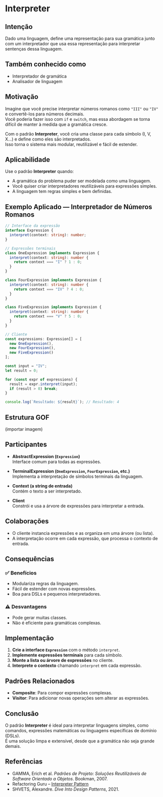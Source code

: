 # Interpreter

## Intenção  
Dado uma linguagem, define uma representação para sua gramática junto com um interpretador que usa essa representação para interpretar sentenças dessa linguagem.

## Também conhecido como  
- Interpretador de gramática  
- Analisador de linguagem  



## Motivação  

Imagine que você precise interpretar números romanos como `"III"` ou `"IV"` e convertê-los para números decimais.  
Você poderia fazer isso com `if` e `switch`, mas essa abordagem se torna difícil de manter à medida que a gramática cresce.

Com o padrão **Interpreter**, você cria uma classe para cada símbolo (I, V, X...) e define como eles são interpretados.  
Isso torna o sistema mais modular, reutilizável e fácil de estender.



## Aplicabilidade

Use o padrão **Interpreter** quando:

- A gramática do problema puder ser modelada como uma linguagem.
- Você quiser criar interpretadores reutilizáveis para expressões simples.
- A linguagem tem regras simples e bem definidas.



## Exemplo Aplicado — Interpretador de Números Romanos

```ts
// Interface da expressão
interface Expression {
  interpret(context: string): number;
}

// Expressões terminais
class OneExpression implements Expression {
  interpret(context: string): number {
    return context === "I" ? 1 : 0;
  }
}

class FourExpression implements Expression {
  interpret(context: string): number {
    return context === "IV" ? 4 : 0;
  }
}

class FiveExpression implements Expression {
  interpret(context: string): number {
    return context === "V" ? 5 : 0;
  }
}

// Cliente
const expressions: Expression[] = [
  new OneExpression(),
  new FourExpression(),
  new FiveExpression()
];

const input = "IV";
let result = 0;

for (const expr of expressions) {
  result = expr.interpret(input);
  if (result > 0) break;
}

console.log(`Resultado: ${result}`); // Resultado: 4
```



## Estrutura GOF

(importar imagem)


## Participantes

- **AbstractExpression (`Expression`)**  
  Interface comum para todas as expressões.

- **TerminalExpression (`OneExpression`, `FourExpression`, etc.)**  
  Implementa a interpretação de símbolos terminais da linguagem.

- **Context (a string de entrada)**  
  Contém o texto a ser interpretado.

- **Client**  
  Constrói e usa a árvore de expressões para interpretar a entrada.



## Colaborações

- O cliente instancia expressões e as organiza em uma árvore (ou lista).
- A interpretação ocorre em cada expressão, que processa o contexto de entrada.


## Consequências

### ✅ Benefícios

- Modulariza regras da linguagem.
- Fácil de estender com novas expressões.
- Boa para DSLs e pequenos interpretadores.

### ⚠️ Desvantagens

- Pode gerar muitas classes.
- Não é eficiente para gramáticas complexas.



## Implementação

1. **Crie a interface `Expression`** com o método `interpret`.
2. **Implemente expressões terminais** para cada símbolo.
3. **Monte a lista ou árvore de expressões** no cliente.
4. **Interprete o contexto** chamando `interpret` em cada expressão.



## Padrões Relacionados

- **Composite**: Para compor expressões complexas.
- **Visitor**: Para adicionar novas operações sem alterar as expressões.



## Conclusão

O padrão **Interpreter** é ideal para interpretar linguagens simples, como comandos, expressões matemáticas ou linguagens específicas de domínio (DSLs).  
É uma solução limpa e extensível, desde que a gramática não seja grande demais.



## Referências

- GAMMA, Erich et al. *Padrões de Projeto: Soluções Reutilizáveis de Software Orientado a Objetos*. Bookman, 2007.  
- Refactoring Guru – [Interpreter Pattern](https://refactoring.guru/design-patterns/interpreter)  
- SHVETS, Alexandre. *Dive Into Design Patterns*, 2021.
